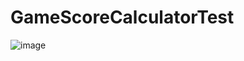 ﻿# GameScoreCalculatorTest
<img src : />![image](https://github.com/user-attachments/assets/882237d3-c501-41cf-a1b7-41e972adf17a)
